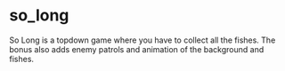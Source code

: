 # so_long

So Long is a topdown game where you have to collect all the fishes.
The bonus also adds enemy patrols and animation of the background and fishes.
